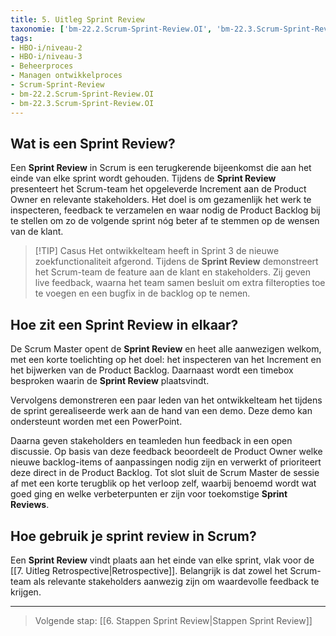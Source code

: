 ```yaml
---
title: 5. Uitleg Sprint Review
taxonomie: ['bm-22.2.Scrum-Sprint-Review.OI', 'bm-22.3.Scrum-Sprint-Review.OI']
tags:
- HBO-i/niveau-2
- HBO-i/niveau-3
- Beheerproces
- Managen ontwikkelproces
- Scrum-Sprint-Review
- bm-22.2.Scrum-Sprint-Review.OI
- bm-22.3.Scrum-Sprint-Review.OI
---
```


## Wat is een Sprint Review?
Een **Sprint Review** in Scrum is een terugkerende bijeenkomst die aan het einde van elke sprint wordt gehouden. Tijdens de **Sprint Review** presenteert het Scrum-team het opgeleverde Increment aan de Product Owner en relevante stakeholders. Het doel is om gezamenlijk het werk te inspecteren, feedback te verzamelen en waar nodig de Product Backlog bij te stellen om zo de volgende sprint nóg beter af te stemmen op de wensen van de klant.

> [!TIP] Casus
> Het ontwikkelteam heeft in Sprint 3 de nieuwe zoekfunctionaliteit afgerond. Tijdens de **Sprint Review** demonstreert het Scrum-team de feature aan de klant en stakeholders. Zij geven live feedback, waarna het team samen besluit om extra filteropties toe te voegen en een bugfix in de backlog op te nemen.

## Hoe zit een Sprint Review in elkaar?
De Scrum Master opent de **Sprint Review** en heet alle aanwezigen welkom, met een korte toelichting op het doel: het inspecteren van het Increment en het bijwerken van de Product Backlog. Daarnaast wordt een timebox besproken waarin de **Sprint Review** plaatsvindt.

Vervolgens demonstreren een paar leden van het ontwikkelteam het tijdens de sprint gerealiseerde werk aan de hand van een demo. Deze demo kan ondersteunt worden met een PowerPoint. 

Daarna geven stakeholders en teamleden hun feedback in een open discussie. Op basis van deze feedback beoordeelt de Product Owner welke nieuwe backlog-items of aanpassingen nodig zijn en verwerkt of prioriteert deze direct in de Product Backlog. Tot slot sluit de Scrum Master de sessie af met een korte terugblik op het verloop zelf, waarbij benoemd wordt wat goed ging en welke verbeterpunten er zijn voor toekomstige **Sprint Reviews**.

## Hoe gebruik je sprint review in Scrum?
Een **Sprint Review** vindt plaats aan het einde van elke sprint, vlak voor de [[7. Uitleg Retrospective|Retrospective]]. Belangrijk is dat zowel het Scrum-team als relevante stakeholders aanwezig zijn om waardevolle feedback te krijgen.

---

> Volgende stap: [[6. Stappen Sprint Review|Stappen Sprint Review]]
